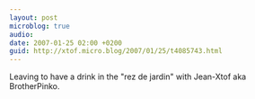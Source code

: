 ```yaml
---
layout: post
microblog: true
audio: 
date: 2007-01-25 02:00 +0200
guid: http://xtof.micro.blog/2007/01/25/t4085743.html
---
```

Leaving to have a drink in the "rez de jardin" with Jean-Xtof aka BrotherPinko. 
